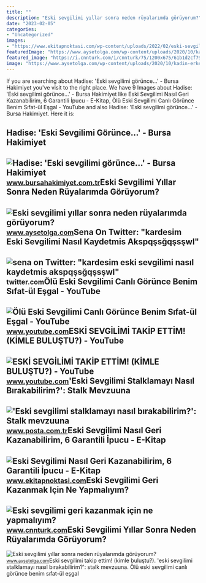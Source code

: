 ```yaml
---
title: ""
description: "Eski sevgilimi yıllar sonra neden rüyalarımda görüyorum?"
date: "2023-02-05"
categories:
- "Uncategorized"
images:
- "https://www.ekitapnoktasi.com/wp-content/uploads/2022/02/eski-sevgilimi-nasil-geri-kazanabilirim1.jpeg"
featuredImage: "https://www.aysetolga.com/wp-content/uploads/2020/10/kadin-erkek.jpg"
featured_image: "https://i.cnnturk.com/i/cnnturk/75/1200x675/61b1d2cf79da3e1c2050f1b9"
image: "https://www.aysetolga.com/wp-content/uploads/2020/10/kadin-erkek.jpg"
---
```


If you are searching about Hadise: 'Eski sevgilimi görünce...' - Bursa Hakimiyet you've visit to the right place. We have 9 Images about Hadise: 'Eski sevgilimi görünce...' - Bursa Hakimiyet like Eski Sevgilimi Nasıl Geri Kazanabilirim, 6 Garantili İpucu - E-Kitap, Ölü Eski Sevgilimi Canlı Görünce Benim Sıfat-ül Eşgal - YouTube and also Hadise: 'Eski sevgilimi görünce...' - Bursa Hakimiyet. Here it is:

Hadise: 'Eski Sevgilimi Görünce...' - Bursa Hakimiyet
-----------------------------------------------------

 ![Hadise: 'Eski sevgilimi görünce...' - Bursa Hakimiyet](https://www.bursahakimiyet.com.tr/static/25/256950-hadise-eski-sevgilimi-gorunce-5bcccdffe48f2-x750.jpg) <small>www.bursahakimiyet.com.tr</small>Eski Sevgilimi Yıllar Sonra Neden Rüyalarımda Görüyorum?
--------------------------------------------------------

 ![Eski sevgilimi yıllar sonra neden rüyalarımda görüyorum?](https://www.aysetolga.com/wp-content/uploads/2020/10/kadin.jpg) <small>www.aysetolga.com</small>Sena On Twitter: "kardesim Eski Sevgilimi Nasıl Kaydetmis Akspqşsğqşsşwl"
-------------------------------------------------------------------------

 ![sena on Twitter: "kardesim eski sevgilimi nasıl kaydetmis akspqşsğqşsşwl"](https://pbs.twimg.com/media/FuvFkfSXoAUDyNQ.jpg) <small>twitter.com</small>Ölü Eski Sevgilimi Canlı Görünce Benim Sıfat-ül Eşgal - YouTube
---------------------------------------------------------------

 ![Ölü Eski Sevgilimi Canlı Görünce Benim Sıfat-ül Eşgal - YouTube](https://i.ytimg.com/vi/hOxx2TzTX8w/maxresdefault.jpg) <small>www.youtube.com</small>ESKİ SEVGİLİMİ TAKİP ETTİM! (KİMLE BULUŞTU?) - YouTube
------------------------------------------------------

 ![ESKİ SEVGİLİMİ TAKİP ETTİM! (KİMLE BULUŞTU?) - YouTube](https://i.ytimg.com/vi/G6bNvZNe5BA/maxresdefault.jpg) <small>www.youtube.com</small>'Eski Sevgilimi Stalklamayı Nasıl Bırakabilirim?': Stalk Mevzuuna
-----------------------------------------------------------------

 !['Eski sevgilimi stalklamayı nasıl bırakabilirim?': Stalk mevzuuna](https://i3.posta.com.tr/i/posta/75/0x0/619674ea45d2a07ffcb1d3b2.jpg) <small>www.posta.com.tr</small>Eski Sevgilimi Nasıl Geri Kazanabilirim, 6 Garantili İpucu - E-Kitap
--------------------------------------------------------------------

 ![Eski Sevgilimi Nasıl Geri Kazanabilirim, 6 Garantili İpucu - E-Kitap](https://www.ekitapnoktasi.com/wp-content/uploads/2022/02/eski-sevgilimi-nasil-geri-kazanabilirim1.jpeg) <small>www.ekitapnoktasi.com</small>Eski Sevgilimi Geri Kazanmak Için Ne Yapmalıyım?
------------------------------------------------

 ![Eski sevgilimi geri kazanmak için ne yapmalıyım?](https://i.cnnturk.com/i/cnnturk/75/1200x675/61b1d2cf79da3e1c2050f1b9) <small>www.cnnturk.com</small>Eski Sevgilimi Yıllar Sonra Neden Rüyalarımda Görüyorum?
--------------------------------------------------------

 ![Eski sevgilimi yıllar sonra neden rüyalarımda görüyorum?](https://www.aysetolga.com/wp-content/uploads/2020/10/kadin-erkek.jpg) <small>www.aysetolga.com</small>Eski̇ sevgi̇li̇mi̇ taki̇p etti̇m! (ki̇mle buluştu?). 'eski sevgilimi stalklamayı nasıl bırakabilirim?': stalk mevzuuna. Ölü eski sevgilimi canlı görünce benim sıfat-ül eşgal
